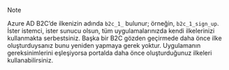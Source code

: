 > [!NOTE]
> Azure AD B2C’de ilkenizin adında `b2c_1_` bulunur; örneğin, `b2c_1_sign_up`.  İster istemci, ister sunucu olsun, tüm uygulamalarınızda kendi ilkelerinizi kullanmakta serbestsiniz.  Başka bir B2C gözden geçirmede daha önce ilke oluşturduysanız bunu yeniden yapmaya gerek yoktur. Uygulamanın gereksinimlerini eşleşiyorsa portalda daha önce oluşturduğunuz ilkeleri kullanabilirsiniz.
> 
> 



<!--HONumber=Dec16_HO4-->


